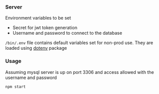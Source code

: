 ### Server

Environment variables to be set

- Secret for jwt token generation
- Username and password to connect to the database

`/bin/.env` file contains default variables set for non-prod use. They are loaded using [dotenv](https://www.npmjs.com/package/dotenv) package

### Usage

Assuming mysql server is up on port 3306 and access allowed with the username and password
```
npm start
```